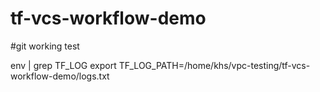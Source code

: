 # tf-vcs-workflow-demo
#git working test

env | grep TF_LOG
export TF_LOG_PATH=/home/khs/vpc-testing/tf-vcs-workflow-demo/logs.txt